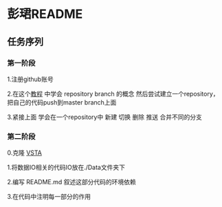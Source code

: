 # 彭珺README
## 任务序列

### 第一阶段
1.注册github账号




2.在这个[教程](https://www.runoob.com/w3cnote/git-guide.html)  中学会  repository branch  的概念  然后尝试建立一个repository，把自己的代码push到master branch上面 

3.紧接上面 学会在一个repository中  新建  切换 删除 推送  合并不同的分支

### 第二阶段

0.克隆  [VSTA](https://github.com/OOXXXXOO/VSTA)

1.将数据IO相关的代码IO放在./Data文件夹下

2.编写 README.md 叙述这部分代码的环境依赖 

3.在代码中注明每一部分的作用

